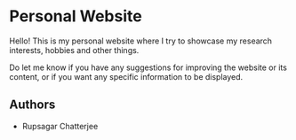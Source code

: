 # Personal Website

Hello! This is my personal website where I try to showcase my research interests, hobbies and other things.

Do let me know if you have any suggestions for improving the website or its content, or if you want any specific information to be displayed.


## Authors

- Rupsagar Chatterjee

